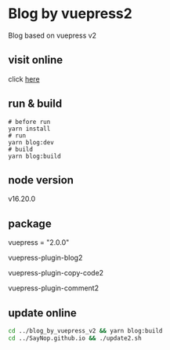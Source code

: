 # Blog by vuepress2
Blog based on vuepress v2

## visit online
click [here](https://saynop.github.io/)

## run & build
```shell
# before run
yarn install
# run
yarn blog:dev
# build
yarn blog:build
```

## node version
v16.20.0

## package
vuepress = "2.0.0"<br>

vuepress-plugin-blog2<br>

vuepress-plugin-copy-code2<br>

vuepress-plugin-comment2<br>

## update online
```bash
cd ../blog_by_vuepress_v2 && yarn blog:build
cd ../SayNop.github.io && ./update2.sh
```
